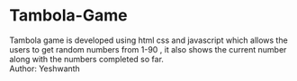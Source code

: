 # Tambola-Game
Tambola game is developed using html css and javascript which allows the users to get random numbers from 1-90 , it also shows the current number along with the numbers completed so far.
<br>
Author: Yeshwanth
